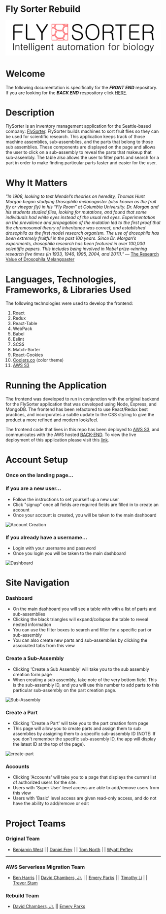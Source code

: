 # Fly Sorter Rebuild

![logo](./src/assets/logo.png)
# Welcome
The following documentation is specifically for the ***FRONT END*** repository. If you are looking for the ***BACK END*** respository click [HERE](https://github.com/fly-sorter/flySorter-front-end-v2).

# Description
FlySorter is an inventory management application for the Seattle-based company: [FlySorter](https://flysorter.com/). FlySorter builds machines to sort fruit flies so they can be used for scientific research. This application keeps track of those machine assemblies, sub-assemblies, and the parts that belong to those sub assemblies. These components are displayed on the page and allows the user to click on a sub-assembly to reveal the parts that makeup that sub-assembly. The table also allows the user to filter parts and search for a part in order to make finding particular parts faster and easier for the user.

# Why It Matters
_"In 1908, looking to test Mendel’s theories on heredity, Thomas Hunt Morgan began studying Drosophila melanogaster (also known as the fruit fly or vinegar fly) in his “Fly Room” at Columbia University. Dr. Morgan and his students studied flies, looking for mutations, and found that some individuals had white eyes instead of the usual red eyes. Experimentation on the prevalence and propagation of the mutation led to the first proof that the chromosomal theory of inheritance was correct, and established drosophila as the first model research organism. The use of drosophila has been extremely fruitful in the past 100 years. Since Dr. Morgan’s experiments, drosophila research has been featured in over 100,000 scientific papers. This includes being involved in Nobel prize-winning research five times (in 1933, 1946, 1995, 2004, and 2011)."_ — [The Research Value of Drosophila Melangoaster](http://powersscientific.com/the-research-value-of-drosophila-melanogaster/)

# Languages, Technologies, Frameworks, & Libraries Used
The following technologies were used to develop the frontend:

1. React
2. Redux
3. React-Table
4. WebPack
5. Babel
6. Eslint
7. SCSS
8. Match-Sorter
9. React-Cookies
10. [Coolers.co](https://coolors.co/ff514d-d6d6d6-000000-4c4c4c-7a7a7a) (color theme)
11. [AWS S3](https://aws.amazon.com/s3/)

# Running the Application
The frontend was developed to run in conjunction with the original backend for the FlySorter application that was developed using Node, Express, and MongoDB. The frontend has been refactored to use React/Redux best practices, and incorporates a subtle update to the CSS styling to give the product a more refined and modern look/feel. 

The frontend code that lives in this repo has been deployed to [AWS S3](https://aws.amazon.com/s3/), and communicates with the AWS hosted [BACK-END](https://github.com/fly-sorter/flySorter-front-end-v2). To view the live deployment of this application please visit this [link](). 

# Account Setup
### Once on the landing page...

### If you are a new user...
  - Follow the instructions to set yourself up a new user
  - Click "signup" once all fields are required fields are filled in to create an account
  - Once your account is created, you will be taken to the main dashboard

![Account Creation](assets/account-creation.png)

### If you already have a username...
  - Login with your username and password
  - Once you login you will be taken to the main dashboard

![Dashboard](assets/dashboard.png)

# Site Navigation
### Dashboard
- On the main dashboard you will see a table with with a list of parts and sub-assemblies
- Clicking the black triangles will expand/collapse the table to reveal nested information
- You can use the filter boxes to search and filter for a specific part or sub-assembly
- You can also create new parts and sub-assemblies by clicking the associated tabs from this view

### Create a Sub-Assembly
- Clicking 'Create a Sub Assembly' will take you to the sub assembly creation form page
- When creating a sub assembly, take note of the very bottom field. This is the sub-assembly ID, and you will use this number to add parts to this particular sub-assembly on the part creation page.

![Sub-Assembly](assets/sub-assembly.png)

### Create a Part
- Clicking 'Create a Part' will take you to the part creation form page
- This page will allow you to create parts and assign them to sub assemblies by assigning them to a specific sub-assembly ID (NOTE: If you don't remember the specific sub-assembly ID, the app will display the latest ID at the top of the page).

![create-part](assets/part-creation.png)

### Accounts
- Clicking 'Accounts' will take you to a page that displays the current list of authorized users for the site.
- Users with 'Super User' level access are able to add/remove users from this view
- Users with 'Basic' level access are given read-only access, and do not have the ability to add/remove or edit

# Project Teams
### Original Team 
* [Benjamin West](https://github.com/bgwest) | | 
[Daniel Frey](https://github.com/fncreative) | | 
[Tom North](https://github.com/tnorth93) | | 
[Wyatt Pefley](https://github.com/peffles)
____

### AWS Serverless Migration Team
* [Ben Harris](https://github.com/harrishills) | |
[David Chambers, Jr.](https://github.com/dlchambersjr) | |
[Emery Parks](https://github.com/emeryP) | |
[Timothy Li](https://github.com/timinis) | |
[Trevor Stam](hhttps://github.com/trevorstam)

### Rebuild Team
* [David Chambers, Jr.](https://github.com/dlchambersjr)
|| [Emery Parks](https://github.com/emeryP)



